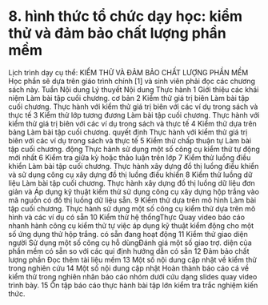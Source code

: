 # 8. hình thức tổ chức dạy học: kiểm thử và đảm bảo chất lượng phần mềm
Lịch trình dạy cụ thể: KIỂM THỬ VÀ ĐẢM BẢO CHẤT LƯỢNG PHẦN MỀM Học phần sẽ dựa trên giáo trình chính \[1\] và sinh viên phải đọc các chương sách này. Tuần Nội dung Lý thuyết Nội dung Thực hành 1 Giới thiệu các khái niệm Làm bài tập cuối chương. cơ bản 2 Kiểm thử giá trị biên Làm bài tập cuối chương. Thực hành với kiểm thử giá trị biên với các ví dụ trong sách và thực tế 3 Kiểm thử lớp tương đương Làm bài tập cuối chương. Thực hành với kiểm thử giá trị biên với các ví dụ trong sách và thực tế 4 Kiểm thử dựa trên bảng Làm bài tập cuối chương. quyết định Thực hành với kiểm thử giá trị biên với các ví dụ trong sách và thực tế 5 Kiểm thử chấp thuận tự Làm bài tập cuối chương. động Thực hành sử dụng một số công cụ kiểm thử tự động mới nhất 6 Kiểm tra giữa kỳ hoặc thảo luận trên lớp 7 Kiểm thử luồng điều khiển Làm bài tập cuối chương. Thực hành xây dựng đồ thị luồng điều khiển và sử dụng công cụ xây dựng đồ thị luồng điều khiển 8 Kiểm thử luồng dữ liệu Làm bài tập cuối chương. Thực hành xây dựng đồ thị luồng dữ liệu đơn giản và Áp dụng kỹ thuật kiểm thử sử dụng công cụ xây dựng hộp trắng vào mã nguồn có đồ thị luồng dữ liệu sẵn. 9 Kiểm thử dựa trên mô hình Làm bài tập cuối chương. Thực hành sử dụng một số công cụ kiểm thử dựa trên mô hình và các ví dụ có sẵn 10 Kiểm thử hệ thốngThực Quay video báo cáo nhanh hành công cụ kiểm thử tự việc áp dụng kỹ thuật kiểm động cho một số ứng dụng thử hộp trắng. có sẵn đang hoạt động 11 Kiểm thử giao diện người Sử dụng một số công cụ hỗ dùngĐánh giá một số giao trợ. diện của phần mềm có sẵn so với các qui định hướng dẫn có sẵn 12 Đảm bảo chất lượng phần Đọc thêm tài liệu mềm 13 Một số nội dung cập nhật về kiểm thử trong nghiên cứu 14 Một số nội dung cập nhật Hoàn thành báo cáo cá về kiểm thử trong nghiên nhân báo cáo nhóm dưới cứu dạng slides quay video trình bày. 15 Ôn tập báo cáo thực hành bài tập lớn kiểm tra trắc nghiệm kiến thức.
